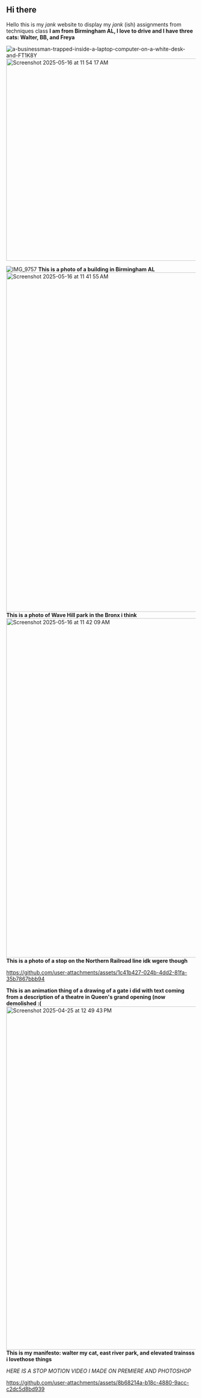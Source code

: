 ## Hi there 

Hello this is my _jank_ website to display my _jank_ (ish) assignments from techniques class **I am from Birmingham AL, I love to drive and I have three cats: Walter, BB, and Freya**

![a-businessman-trapped-inside-a-laptop-computer-on-a-white-desk-and-FT1K8Y](https://github.com/user-attachments/assets/99b0d527-c6df-43c3-8d37-d289080a6c38)
<img width="537" alt="Screenshot 2025-05-16 at 11 54 17 AM" src="https://github.com/user-attachments/assets/22a3270b-6e25-4019-9693-67f38909bb16" />

![IMG_9757](https://github.com/user-attachments/assets/d3b0f968-7c6b-4644-9a91-d6f6f13fdfe4)
**This is a photo of a building in Birmingham AL**
<img width="901" alt="Screenshot 2025-05-16 at 11 41 55 AM" src="https://github.com/user-attachments/assets/f62f4195-f7a2-41f6-be46-c0651726775c" />
**This is a photo of Wave Hill park in the Bronx i think**
<img width="901" alt="Screenshot 2025-05-16 at 11 42 09 AM" src="https://github.com/user-attachments/assets/5470fcbf-7ffc-4597-9c41-ac0a5aaf2099" />
**This is a photo of a stop on the Northern Railroad line idk wgere though**

https://github.com/user-attachments/assets/1c41b427-024b-4dd2-81fa-35b7867bbb94 

**This is an animation thing of a drawing of a gate i did with text coming from a description of a theatre in Queen's grand opening (now demolished :(**
<img width="911" alt="Screenshot 2025-04-25 at 12 49 43 PM" src="https://github.com/user-attachments/assets/7de551fc-34a1-49cb-8495-35f66f6a9339" />
**This is my manifesto: walter my cat, east river park, and elevated trainsss i lovethose things**



_HERE IS A STOP MOTION VIDEO I MADE ON PREMIERE AND PHOTOSHOP_

https://github.com/user-attachments/assets/8b68214a-b18c-4880-9acc-c2dc5d8bd939


